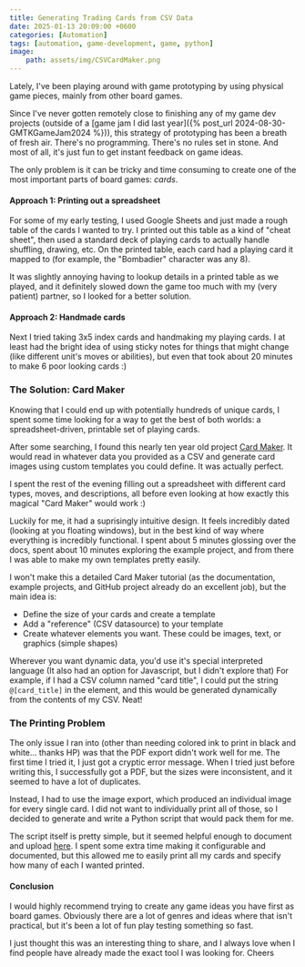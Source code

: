```yaml
---
title: Generating Trading Cards from CSV Data
date: 2025-01-13 20:09:00 +0600
categories: [Automation]
tags: [automation, game-development, game, python]
image:
    path: assets/img/CSVCardMaker.png
---
```


Lately, I've been playing around with game prototyping by using physical game pieces, mainly from other board games.

Since I've never gotten remotely close to finishing any of my game dev projects (outside of a [game jam I did last year]({% post_url 2024-08-30-GMTKGameJam2024 %})), this strategy of prototyping has been a breath of fresh air. There's no programming. There's no rules set in stone. And most of all, it's just fun to get instant feedback on game ideas.

The only problem is it can be tricky and time consuming to create one of the most important parts of board games: *cards*.


#### Approach 1: Printing out a spreadsheet
For some of my early testing, I used Google Sheets and just made a rough table of the cards I wanted to try. I printed out this table as a kind of "cheat sheet", then used a standard deck of playing cards to actually handle shuffling, drawing, etc. On the printed table, each card had a playing card it mapped to (for example, the "Bombadier" character was any 8).

It was slightly annoying having to lookup details in a printed table as we played, and it definitely slowed down the game too much with my (very patient) partner, so I looked for a better solution.

#### Approach 2: Handmade cards
Next I tried taking 3x5 index cards and handmaking my playing cards. I at least had the bright idea of using sticky notes for things that might change (like different unit's moves or abilities), but even that took about 20 minutes to make 6 poor looking cards :)

### The Solution: Card Maker
Knowing that I could end up with potentially hundreds of unique cards, I spent some time looking for a way to get the best of both worlds: a spreadsheet-driven, printable set of playing cards.

After some searching, I found this nearly ten year old project [Card Maker](https://github.com/nhmkdev/cardmaker). It would read in whatever data you provided as a CSV and generate card images using custom templates you could define. It was actually perfect.

I spent the rest of the evening filling out a spreadsheet with different card types, moves, and descriptions, all before even looking at how exactly this magical "Card Maker" would work :)

Luckily for me, it had a suprisingly intuitive design. It feels incredibly dated (looking at you floating windows), but in the best kind of way where everything is incredibly functional. I spent about 5 minutes glossing over the docs, spent about 10 minutes exploring the example project, and from there I was able to make my own templates pretty easily.

I won't make this a detailed Card Maker tutorial (as the documentation, example projects, and GitHub project already do an excellent job), but the main idea is:
- Define the size of your cards and create a template
- Add a "reference" (CSV datasource) to your template
- Create whatever elements you want. These could be images, text, or graphics (simple shapes)

Wherever you want dynamic data, you'd use it's special interpreted language (It also had an option for Javascript, but I didn't explore that) For example, if I had a CSV column named "card title", I could put the string `@[card_title]` in the element, and this would be generated dynamically from the contents of my CSV. Neat!

### The Printing Problem
The only issue I ran into (other than needing colored ink to print in black and white... thanks HP) was that the PDF export didn't work well for me. The first time I tried it, I just got a cryptic error message. When I tried just before writing this, I successfully got a PDF, but the sizes were inconsistent, and it seemed to have a lot of duplicates.

Instead, I had to use the image export, which produced an individual image for every single card. I did not want to individually print all of those, so I decided to generate and write a Python script that would pack them for me.

The script itself is pretty simple, but it seemed helpful enough to document and upload [here](https://github.com/TraySimpson/image-packer). I spent some extra time making it configurable and documented, but this allowed me to easily print all my cards and specify how many of each I wanted printed.

#### Conclusion
I would highly recommend trying to create any game ideas you have first as board games. Obviously there are a lot of genres and ideas where that isn't practical, but it's been a lot of fun play testing something so fast.

I just thought this was an interesting thing to share, and I always love when I find people have already made the exact tool I was looking for. Cheers
